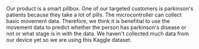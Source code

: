 Our product is a smart pillbox. One of our targeted customers is parkinson's patients because they take a lot of pills. The microcontroller can collect basic movement data. Therefore, we think it is benefitial to use the movement data to predict whether the person has parkinson's disease or not or what stage is in with the data. We haven't collected much data from our device yet so we are using this Kaggle dataset.
